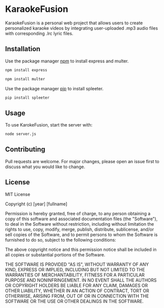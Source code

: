 # KaraokeFusion

KaraokeFusion is a personal web project that allows users to create personalized karaoke videos by integrating user-uploaded .mp3 audio files with corresponding .lrc lyric files.

## Installation
Use the package manager [npm](https://docs.npmjs.com/) to install express and multer.
```bash
npm install express

npm install multer
```

Use the package manager [pip](https://pip.pypa.io/en/stable/) to install spleeter.

```bash
pip install spleeter
```
## Usage
To use KarokeFusion, start the server with:
```bash
node server.js
```

## Contributing

Pull requests are welcome. For major changes, please open an issue first
to discuss what you would like to change.

## License

MIT License

Copyright (c) [year] [fullname]

Permission is hereby granted, free of charge, to any person obtaining a copy
of this software and associated documentation files (the "Software"), to deal
in the Software without restriction, including without limitation the rights
to use, copy, modify, merge, publish, distribute, sublicense, and/or sell
copies of the Software, and to permit persons to whom the Software is
furnished to do so, subject to the following conditions:

The above copyright notice and this permission notice shall be included in all
copies or substantial portions of the Software.

THE SOFTWARE IS PROVIDED "AS IS", WITHOUT WARRANTY OF ANY KIND, EXPRESS OR
IMPLIED, INCLUDING BUT NOT LIMITED TO THE WARRANTIES OF MERCHANTABILITY,
FITNESS FOR A PARTICULAR PURPOSE AND NONINFRINGEMENT. IN NO EVENT SHALL THE
AUTHORS OR COPYRIGHT HOLDERS BE LIABLE FOR ANY CLAIM, DAMAGES OR OTHER
LIABILITY, WHETHER IN AN ACTION OF CONTRACT, TORT OR OTHERWISE, ARISING FROM,
OUT OF OR IN CONNECTION WITH THE SOFTWARE OR THE USE OR OTHER DEALINGS IN THE
SOFTWARE.
